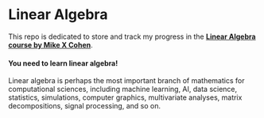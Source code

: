 # Linear Algebra

This repo is dedicated to store and track my progress in the __[Linear Algebra course by Mike X Cohen](https://www.udemy.com/course/linear-algebra-theory-and-implementation/)__.

#### You need to learn linear algebra!

Linear algebra is perhaps the most important branch of mathematics for computational sciences, including machine learning, AI, data science, statistics, simulations, computer graphics, multivariate analyses, matrix decompositions, signal processing, and so on.
